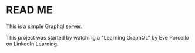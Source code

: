 # READ ME

This is a simple Graphql server.

This project was started by watching a "Learning GraphQL" by Eve Porcello on LinkedIn Learning.